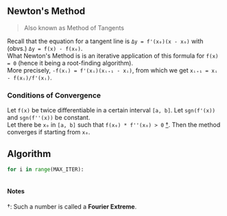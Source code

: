 ## Newton's Method
> Also known as Method of Tangents  

Recall that the equation for a tangent line is `Δy = f'(x₀)(x - x₀)` with (obvs.) `Δy = f(x) - f(x₀)`.  
What Newton's Method is is an iterative application of this formula for `f(x) = 0` (hence it being a root-finding algorithm).  
More precisely, `-f(xᵢ) = f'(xᵢ)(xᵢ₊₁ - xᵢ)`, from which we get `xᵢ₊₁ = xᵢ - f(xᵢ)/f'(xᵢ)`.  

### Conditions of Convergence
Let `f(x)` be twice differentiable in a certain interval `[a, b]`.
Let `sgn(f'(x))` and `sgn(f''(x))` be constant.  
Let there be `x₀` in `[a, b]` such that `f(x₀) * f''(x₀) > 0` [†](#notes). Then the method converges if starting from `x₀`.  

## Algorithm
```python
for i in range(MAX_ITER):
  
```


#### Notes
†: Such a number is called a **Fourier Extreme**.
